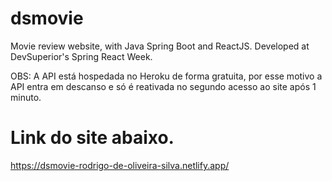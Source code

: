 # dsmovie
 Movie review website, with Java Spring Boot and ReactJS.  Developed at DevSuperior's Spring React Week.


OBS: A API está hospedada no Heroku de forma gratuita, por esse motivo a API entra em descanso e só é reativada no segundo acesso ao site após 1 minuto.
# Link do site abaixo.
 https://dsmovie-rodrigo-de-oliveira-silva.netlify.app/
